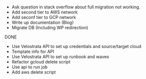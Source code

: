 + Ask question in stack overflow about full migration not working.
+ Add second tier to AWS network
+ Add seconf tier to GCP network
+ Write up documentation (Blog)
+ Migrate DB (Including WP redirection)


DONE
+ Use Velostrata API to set up credentials and source/target cloud
+ Template info for API
+ Use Velostrata API to set up runbook and waves
+ Refactor gcloud delete script
+ Use api to run job
+ Add aws delete script

